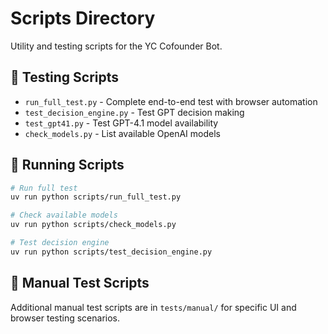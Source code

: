 # Scripts Directory

Utility and testing scripts for the YC Cofounder Bot.

## 🧪 Testing Scripts

- `run_full_test.py` - Complete end-to-end test with browser automation
- `test_decision_engine.py` - Test GPT decision making
- `test_gpt41.py` - Test GPT-4.1 model availability
- `check_models.py` - List available OpenAI models

## 🏃 Running Scripts

```bash
# Run full test
uv run python scripts/run_full_test.py

# Check available models
uv run python scripts/check_models.py

# Test decision engine
uv run python scripts/test_decision_engine.py
```

## 📝 Manual Test Scripts

Additional manual test scripts are in `tests/manual/` for specific UI and browser testing scenarios.